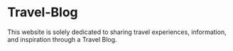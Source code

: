 # Travel-Blog
This website is solely dedicated to sharing travel experiences, information, and inspiration through a Travel Blog.
